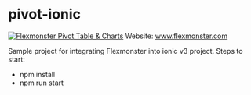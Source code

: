 # pivot-ionic

[![Flexmonster Pivot Table & Charts](https://s3.amazonaws.com/flexmonster/github/fm-github-cover.png)](https://flexmonster.com)
Website: www.flexmonster.com


Sample project for integrating Flexmonster into ionic v3 project.
Steps to start:
- npm install
- npm run start
